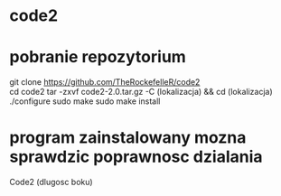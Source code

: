 # code2

# pobranie repozytorium

git clone https://github.com/TheRockefelleR/code2 <br>
cd code2 
tar -zxvf code2-2.0.tar.gz -C (lokalizacja) && cd (lokalizacja) 
./configure 
sudo make 
sudo make install 

# program zainstalowany mozna sprawdzic poprawnosc dzialania

Code2 (dlugosc boku) 
